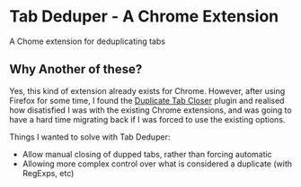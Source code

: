 # Tab Deduper - A Chrome Extension
A Chome extension for deduplicating tabs

## Why Another of these?
Yes, this kind of extension already exists for Chrome. However, after using Firefox for some time,
I found the [Duplicate Tab Closer](https://addons.mozilla.org/en-US/firefox/addon/duplicate-tabs-closer/)
plugin and realised how disatisfied I was with the existing Chrome extensions, and was going to have a hard time migrating
back if I was forced to use the existing options.

Things I wanted to solve with Tab Deduper:
- Allow manual closing of dupped tabs, rather than forcing automatic
- Allowing more complex control over what is considered a duplicate (with RegExps, etc)
